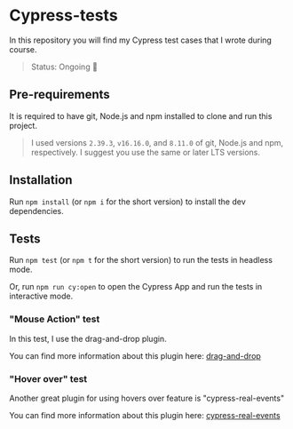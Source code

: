# Cypress-tests

In this repository you will find my Cypress test cases that I wrote during course.

> Status: Ongoing 🔄

## Pre-requirements

It is required to have git, Node.js and npm installed to clone and run this project.

> I used versions `2.39.3`, `v16.16.0`, and `8.11.0` of git, Node.js and npm, respectively. I suggest you use the same
> or later LTS versions.

## Installation

Run `npm install` (or `npm i` for the short version) to install the dev dependencies.

## Tests

Run `npm test` (or `npm t` for the short version) to run the tests in headless mode.

Or, run `npm run cy:open` to open the Cypress App and run the tests in interactive mode.

### "Mouse Action" test

In this test, I use the drag-and-drop plugin.

You can find more information about this plugin here: [drag-and-drop](https://github.com/4teamwork/cypress-drag-drop)

### "Hover over" test

Another great plugin for using hovers over feature is "cypress-real-events"

You can find more information about this plugin
here: [cypress-real-events](https://github.com/dmtrKovalenko/cypress-real-events)

